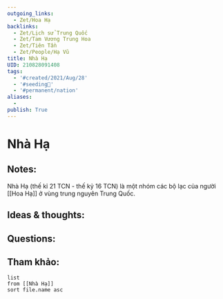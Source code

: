 ```yaml
---
outgoing_links:
  - Zet/Hoa Hạ
backlinks:
  - Zet/Lịch sử Trung Quốc
  - Zet/Tam Vương Trung Hoa
  - Zet/Tiên Tần
  - Zet/People/Hạ Vũ
title: Nhà Hạ
UID: 210828091408
tags:
  - '#created/2021/Aug/28'
  - '#seeding🌱'
  - '#permanent/nation'
aliases:
  - 
publish: True
---
```

# Nhà Hạ

## Notes:
Nhà Hạ (thế kỉ 21 TCN - thế kỷ 16 TCN) là một nhóm các bộ lạc của người [[Hoa Hạ]] ở vùng trung nguyên Trung Quốc.

## Ideas & thoughts:

## Questions:


## Tham khảo:
```dataview
list
from [[Nhà Hạ]]
sort file.name asc
```